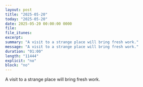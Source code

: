 ```yaml
---
layout: post
title: "2025-05-20"
today: "2025-05-20"
date: 2025-05-20 00:00:00 0000
file:
file_itunes:
excerpt:
summary: "A visit to a strange place will bring fresh work."
message: "A visit to a strange place will bring fresh work."
duration: "01:00"
length: "11444"
explicit: "no"
block: "no"
---
```

A visit to a strange place will bring fresh work.

